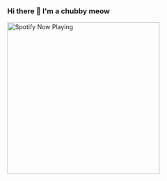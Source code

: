 ### Hi there 👋 I'm a chubby meow

<!--
**P-AnhTrinh/P-AnhTrinh** is a ✨ _special_ ✨ repository because its `README.md` (this file) appears on your GitHub profile.

Here are some ideas to get you started:

- 🔭 I’m currently working on ...
- 🌱 I’m currently learning ...
- 👯 I’m looking to collaborate on ...
- 🤔 I’m looking for help with ...
- 💬 Ask me about ...
- 📫 How to reach me: ...
- 😄 Pronouns: ...
- ⚡ Fun fact: ...
-->

<img src="https://spotify-readme-p-anhtrinh.vercel.app/api/spotify-playing" alt="Spotify Now Playing" width="350" />



